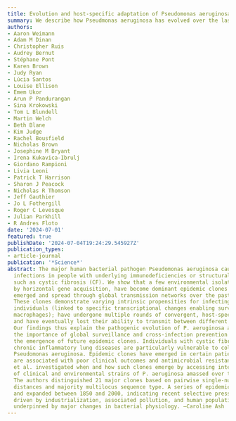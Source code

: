 ```yaml
---
title: Evolution and host-specific adaptation of Pseudomonas aeruginosa
summary: We describe how Pseudmonas aeruginosa has evolved over the last 200 years into a global pathogen via horizontal gene transfer and then further specialised to infect people with cystic fibrosis or without via convergent molecular evolution.
authors:
- Aaron Weimann
- Adam M Dinan
- Christopher Ruis
- Audrey Bernut
- Stéphane Pont
- Karen Brown
- Judy Ryan
- Lúcia Santos
- Louise Ellison
- Emem Ukor
- Arun P Pandurangan
- Sina Krokowski
- Tom L Blundell
- Martin Welch
- Beth Blane
- Kim Judge
- Rachel Bousfield
- Nicholas Brown
- Josephine M Bryant
- Irena Kukavica-Ibrulj
- Giordano Rampioni
- Livia Leoni
- Patrick T Harrison
- Sharon J Peacock
- Nicholas R Thomson
- Jeff Gauthier
- Jo L Fothergill
- Roger C Levesque
- Julian Parkhill
- R Andres Floto
date: '2024-07-01'
featured: true
publishDate: '2024-07-04T19:24:29.545927Z'
publication_types:
- article-journal
publication: '*Science*'
abstract: The major human bacterial pathogen Pseudomonas aeruginosa causes multidrug-resistant
  infections in people with underlying immunodeficiencies or structural lung diseases
  such as cystic fibrosis (CF). We show that a few environmental isolates, driven
  by horizontal gene acquisition, have become dominant epidemic clones that have sequentially
  emerged and spread through global transmission networks over the past 200 years.
  These clones demonstrate varying intrinsic propensities for infecting CF or non-CF
  individuals (linked to specific transcriptional changes enabling survival within
  macrophages); have undergone multiple rounds of convergent, host-specific adaptation;
  and have eventually lost their ability to transmit between different patient groups.
  Our findings thus explain the pathogenic evolution of P. aeruginosa and highlight
  the importance of global surveillance and cross-infection prevention in averting
  the emergence of future epidemic clones. Individuals with cystic fibrosis and other
  chronic inflammatory lung diseases are particularly vulnerable to colonization by
  Pseudomonas aeruginosa. Epidemic clones have emerged in certain patient groups that
  are associated with poor clinical outcomes and antimicrobial resistance. Weimann
  et al. investigated when and how such clones emerge by accessing international collections
  of clinical and environmental strains of P. aeruginosa amassed over the past century.
  The authors distinguished 21 major clones based on pairwise single-nucleotide polymorphism
  distances and majority multilocus sequence type. A series of epidemic clones emerged
  and expanded between 1850 and 2000, indicating recent selective pressures, possibly
  driven by industrialization, associated pollution, and human population change and
  underpinned by major changes in bacterial physiology. —Caroline Ash
---
```

